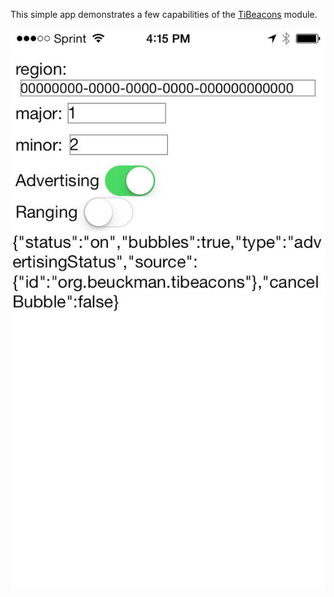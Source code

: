 
This simple app demonstrates a few capabilities of the [TiBeacons](https://github.com/jbeuckm/TiBeacons) module.


![Screenshot](screenshot.png)

